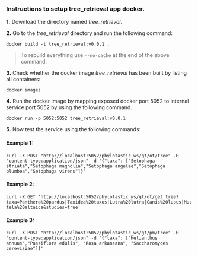 ### Instructions to setup tree_retrieval app docker. 

**1.** Download the directory named *tree_retrieval*.

**2.** Go to the *tree_retrieval* directory and run the following command:

``
docker build -t tree_retrieval:v0.0.1 .
``
> To rebuild everything use `--no-cache` at the end of the above command.

**3.** Check whether the docker image *tree_retrieval* has been built by listing all containers:

``
docker images
``

**4.** Run the docker image by mapping exposed docker port 5052 to internal service port 5052 by using the following command. 

``
docker run -p 5052:5052 tree_retrieval:v0.0.1
``

**5.** Now test the service using the following commands:

#### Example 1:

``
curl -X POST "http://localhost:5052/phylotastic_ws/gt/ot/tree" -H "content-type:application/json" -d '{"taxa": ["Setophaga striata","Setophaga magnolia","Setophaga angelae","Setophaga plumbea","Setophaga virens"]}'
``

#### Example 2:

``
curl -X GET 'http://localhost:5052/phylotastic_ws/gt/ot/get_tree?taxa=Panthera%20pardus|Taxidea%20taxus|Lutra%20lutra|Canis%20lupus|Mustela%20altaica&studies=true'
``

#### Example 3:
``
curl -X POST "http://localhost:5052/phylotastic_ws/gt/pm/tree" -H "content-type:application/json" -d '{"taxa": ["Helianthus annuus","Passiflora edulis", "Rosa arkansana", "Saccharomyces cerevisiae"]}'
``


